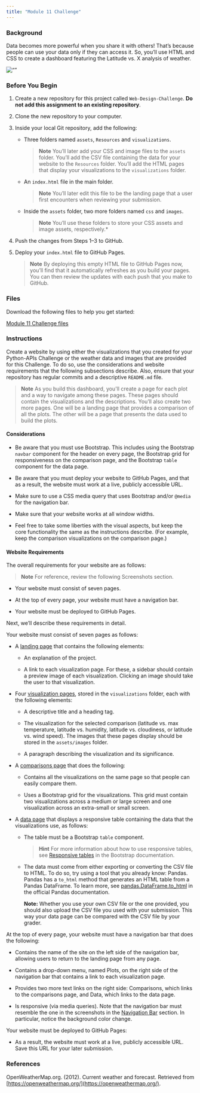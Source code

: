 ```yaml
---
title: "Module 11 Challenge"
---
```


<div id="bootcamp"><p><img style="display: none;" src="https://static.bc-edx.com/data/dl-1-1/m11/lms/img/banner.jpg" alt="lesson banner" /></p>

### Background

Data becomes more powerful when you share it with others! That’s because people can use your data only if they can access it. So, you’ll use HTML and CSS to create a dashboard featuring the Latitude vs. X analysis of weather.

![“”](https://static.bc-edx.com/data/dl-1-1/m11/lms/img/landingResize.jpg)

### Before You Begin

1. Create a new repository for this project called `Web-Design-Challenge`. **Do not add this assignment to an existing repository**.

2. Clone the new repository to your computer.

3. Inside your local Git repository, add the following:

    * Three folders named `assets`, `Resources` and `visualizations`.

      > **Note** You’ll later add your CSS and image files to the `assets` folder. You’ll add the CSV file containing the data for your website to the `Resources` folder. You’ll add the HTML pages that display your visualizations to the `visualizations` folder.

    * An `index.html` file in the main folder.

      > **Note** You’ll later edit this file to be the landing page that a user first encounters when reviewing your submission.

    * Inside the `assets` folder, two more folders named `css` and `images`.

      > **Note** You’ll use these folders to store your CSS assets and image assets, respectively.*

4. Push the changes from Steps 1&ndash;3 to GitHub.

5. Deploy your `index.html` file to GitHub Pages.

    > **Note** By deploying this empty HTML file to GitHub Pages now, you’ll find that it automatically refreshes as you build your pages. You can then review the updates with each push that you make to GitHub.

### Files

Download the following files to help you get started:

[Module 11 Challenge files](https://static.bc-edx.com/data/dl-1-1/m11/lms/starter/Starter_Code.zip)

### Instructions

Create a website by using either the visualizations that you created for your Python-APIs Challenge or the weather data and images that are provided for this Challenge. To do so, use the considerations and website requirements that the following subsections describe. Also, ensure that your repository has regular commits and a descriptive `README.md` file.

> **Note** As you build this dashboard, you'll create a page for each plot and a way to navigate among these pages. These pages should contain the visualizations and the descriptions. You’ll also create two more pages. One will be a landing page that provides a comparison of all the plots. The other will be a page that presents the data used to build the plots.

#### Considerations

* Be aware that you must use Bootstrap. This includes using the Bootstrap `navbar` component for the header on every page, the Bootstrap grid for responsiveness on the comparison page, and the Bootstrap `table` component for the data page.

* Be aware that you must deploy your website to GitHub Pages, and that as a result, the website must work at a live, publicly accessible URL.

* Make sure to use a CSS media query that uses Bootstrap and/or `@media` for the navigation bar.

* Make sure that your website works at all window widths.

* Feel free to take some liberties with the visual aspects, but keep the core functionality the same as the instructions describe. (For example, keep the comparison visualizations on the comparison page.)

#### Website Requirements

The overall requirements for your website are as follows:

> **Note** For reference, review the following Screenshots section.

* Your website must consist of seven pages.

* At the top of every page, your website must have a navigation bar.

* Your website must be deployed to GitHub Pages.

Next, we’ll describe these requirements in detail.

Your website must consist of seven pages as follows:

* A [landing page](#landing-page) that contains the following elements:

  * An explanation of the project.

  * A link to each visualization page. For these, a sidebar should contain a preview image of each visualization. Clicking an image should take the user to that visualization.

* Four [visualization pages](#visualization-pages), stored in the `visualizations` folder, each with the following elements:

  * A descriptive title and a heading tag.

  * The visualization for the selected comparison (latitude vs. max temperature, latitude vs. humidity, latitude vs. cloudiness, or latitude vs. wind speed). The images that these pages display should be stored in the `assets/images` folder.

  * A paragraph describing the visualization and its significance.

* A [comparisons page](#comparisons-page) that does the following:

  * Contains all the visualizations on the same page so that people can easily compare them.

  * Uses a Bootstrap grid for the visualizations. This grid must contain two visualizations across a medium or large screen and one visualization across an extra-small or small screen.

* A [data page](#data-page) that displays a responsive table containing the data that the visualizations use, as follows:

  * The table must be a Bootstrap `table` component.

    > **Hint** For more information about how to use responsive tables, see [Responsive tables](https://getbootstrap.com/docs/4.3/content/tables/#responsive-tables) in the Bootstrap documentation.

  * The data must come from either exporting or converting the CSV file to HTML. To do so, try using a tool that you already know: Pandas. Pandas has a `to_html` method that generates an HTML table from a Pandas DataFrame. To learn more, see [pandas.DataFrame.to_html](https://pandas.pydata.org/pandas-docs/version/0.17.0/generated/pandas.DataFrame.to_html.html) in the official Pandas documentation.

    **Note:** Whether you use your own CSV file or the one provided, you should also upload the CSV file you used with your submission. This way your data page can be compared with the CSV file by your grader.

At the top of every page, your website must have a navigation bar that does the following:

* Contains the name of the site on the left side of the navigation bar, allowing users to return to the landing page from any page.

* Contains a drop-down menu, named Plots, on the right side of the navigation bar that contains a link to each visualization page.

* Provides two more text links on the right side: Comparisons, which links to the comparisons page, and Data, which links to the data page.

* Is responsive (via media queries). Note that the navigation bar must resemble the one in the screenshots in the [Navigation Bar](#navigation-bar) section. In particular, notice the background color change.

Your website must be deployed to GitHub Pages:

* As a result, the website must work at a live, publicly accessible URL. Save this URL for your later submission.

### References

OpenWeatherMap.org. (2012). Сurrent weather and forecast. Retrieved from [https://openweathermap.org/](https://openweathermap.org/).

